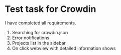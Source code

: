 # Test task for Crowdin

I have completed all requirements.

1. Searching for crowdin.json
2. Error notifications
3. Projects list in the sidebar
4. On click webview with detailed information shows